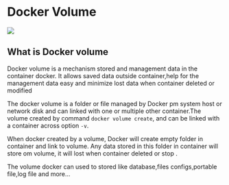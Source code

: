 # Docker Volume

![](https://devopedia.org/images/article/101/8323.1565281088.png)
 
 ## What is Docker volume 

 Docker volume is a mechanism stored and management data in the container docker. It allows saved data outside container,help for the management data easy and minimize lost data when container deleted or modified 

The docker volume is a folder or file managed by Docker pm system host or network disk and can linked with one or multiple other container.The volume created by command `docker volume create`, and can be linked with a container across option `-v`.

When docker created by a volume, Docker will create empty folder in container and link to volume. Any data stored in this folder in container will store om volume, it will lost when container deleted or stop . 

The volume docker can used to stored like database,files configs,portable file,log file and more...

